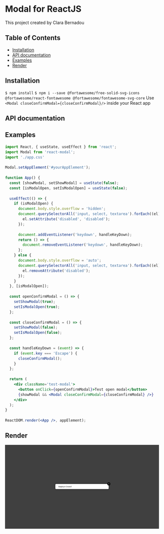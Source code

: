 # Modal for ReactJS

This project created by Clara Bernadou

## Table of Contents

* [Installation](#installation)
* [API documentation](#api-documentation)
* [Examples](#examples)
* [Render](#render)

## Installation

`$ npm install`
`$ npm i --save @fortawesome/free-solid-svg-icons @fortawesome/react-fontawesome @fortawesome/fontawesome-svg-core`
Use `<Modal closeConfirmModal={closeConfirmModal}/>` inside your React app

## API documentation

## Examples

```jsx
import React, { useState, useEffect } from 'react';
import Modal from 'react-modal';
import './app.css'

Modal.setAppElement('#yourAppElement');

function App() {
  const [showModal, setShowModal] = useState(false);
  const [isModalOpen, setIsModalOpen] = useState(false);

  useEffect(() => {
    if (isModalOpen) {
      document.body.style.overflow = 'hidden';
      document.querySelectorAll('input, select, textarea').forEach((el) => {
        el.setAttribute('disabled', 'disabled');
      });

      document.addEventListener('keydown', handleKeyDown);
      return () => {
        document.removeEventListener('keydown', handleKeyDown);
      };
    } else {
      document.body.style.overflow = 'auto';
      document.querySelectorAll('input, select, textarea').forEach((el) => {
        el.removeAttribute('disabled');
      });
    }
  }, [isModalOpen]);

  const openConfirmModal = () => {
    setShowModal(true);
    setIsModalOpen(true);
  };

  const closeConfirmModal = () => {
    setShowModal(false);
    setIsModalOpen(false);
  };

  const handleKeyDown = (event) => {
    if (event.key === 'Escape') {
      closeConfirmModal();
    }
  };

  return (
    <div className='test-modal'>
      <button onClick={openConfirmModal}>Test open modal</button>
      {showModal && <Modal closeConfirmModal={closeConfirmModal} />}
    </div>
  );
}

ReactDOM.render(<App />, appElement);
```

## Render

![Screenshot](./modal-render.png "Modal Render") 

